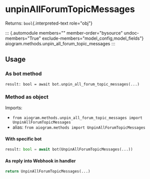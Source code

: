# unpinAllForumTopicMessages

Returns: `bool`{.interpreted-text role="obj"}

::: {.automodule members="" member-order="bysource" undoc-members="True" exclude-members="model_config,model_fields"}
aiogram.methods.unpin_all_forum_topic_messages
:::

## Usage

### As bot method

``` 
result: bool = await bot.unpin_all_forum_topic_messages(...)
```

### Method as object

Imports:

-   `from aiogram.methods.unpin_all_forum_topic_messages import UnpinAllForumTopicMessages`
-   alias: `from aiogram.methods import UnpinAllForumTopicMessages`

#### With specific bot

``` python
result: bool = await bot(UnpinAllForumTopicMessages(...))
```

#### As reply into Webhook in handler

``` python
return UnpinAllForumTopicMessages(...)
```
